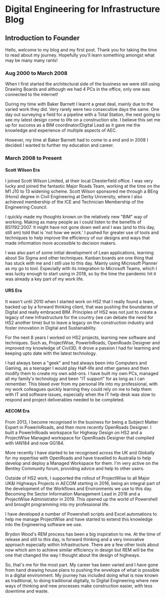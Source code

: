 # Digital Engineering for Infrastructure Blog

## Introduction to Founder

Hello, welcome to my blog and my first post. 
Thank you for taking the time to read about my journey. Hopefully you'll learn something amongst what may be many many rants!

### Aug 2000 to March 2008

When I first started the architectural side of the business we were still using Drawing Boards and although we had 4 PCs in the office, only one was connected to the internet!

During my time with Baker Barnett I learnt a great deal, mainly due to the varied work they did. Very rarely were two consecutive days the same. One day out surveying a field for a pipeline with a Total Station, the next going to see my latest design come to life on a construction site. I believe this set me up for success as a BIM coordinator/Digital Lead as it gave me the knowledge and experience of multiple aspects of AEC. 

However, my time at Baker Barnett had to come to a end and in 2008 I decided I wanted to further my education and career.

### March 2008 to Present

#### Scott Wilson Era

I joined Scott Wilson Limited, at their local Chesterfield office. I was very lucky and joined the fantastic Major Roads Team, working at the time on the M1 J10 to 13 widening scheme. Scott Wilson sponsored me through a BEng (Hons) degree in Civil Engineering at Derby University, where I also achieved membership of the ICE and Technician Membership of the Engineering Council.

I quickly made my thoughts known on the relatively new "BIM" way of working. Making as many people as I could listen to the benefits of BS1192:2007. It might have not gone down well and I was (and to this day, still am) told that is 'not how we work.' I pushed for greater use of tools and techniques to help improve the efficiency of our designs and ways that made information more accessible to decision makers. 

I was also part of some initial development of Lean applications, learning about Six Sigma and other techniques. Kanban boards are one thing that has stuck with me and I still use to this day. Mainly using Microsoft Planner as my go to tool. Especially with its integration to Microsoft Teams, which I was lucky enough to start using in 2018, so by the time the pandemic hit it was already a key part of my work life.

#### URS Era

It wasn't until 2010 when I started work on HS2 that I really found a team, backed up by a forward thinking client, that was pushing the boundaries of Digital and really embraced BIM. Principles of HS2 was not just to create a legacy of new Infrastructure for the country (we can debate the need for HS2 another time) but to leave a legacy on the construction industry and foster innovation in Digital and Sustainability. 

For the next 8 years I worked on HS2 projects, learning new software and techniques. Such as, ProjectWise, PowerInRoads, OpenRoads Designer and improved my knowledge of Civil3D. It drove a passion I had for learning and keeping upto date with the latest technology.




I had always been a "geek" and had always been into Computers and Gaming, as a teenager I would play Half-life and other games and then modify them to create my own add-ons. I have built my own PCs, managed all my family's technology and been "IT support" for as long as I can remember. This bleed over from my personal life into my professional, with my work colleagues quickly learning they could rely on me to help them with IT and software issues, especially when the IT help desk was slow to respond and project deliverables needed to be completed.

#### AECOM Era

From 2013, I become recognised in the business for being a Subject Matter Expert in PowerInRoads, and then more recently OpenRoads Designer. I built a PowerInRoads workspace for Highway Design on HS2 and a ProjectWise Managed workspace for OpenRoads Designer that complied with IAN184 and now GG184.

More recently I have started to be recognised across the UK and Globally for my expertise with OpenRoads and have travelled to Australia to help develop and deploy a Managed Workspace for them. I'm very active on the Bentley Community forum, providing advice and help to other users.

Outside of HS2 work, I supported the rollout of ProjectWise to all Major UK&I Highways Projects in AECOM starting in 2016, being an integral part of the development of the Workflows and Environments we use to this day. Becoming the Sector Information Management Lead in 2018 and a ProjectWise Administrator in 2019. This opened up the world of Powershell and brought programming into my professional life. 



I have developed a number of Powershell scripts and Excel automations to help me manage ProjectWise and have started to extend this knowledge into the Engineering software we use.



Brydon Wood's REM process has been a big inspiration to me. At the time of release and still to this day, is forward thinking and a very innovative approach especially within Infrastructure. There are a few other tools about now which aim to achieve similar efficiency in design but REM will be the one that changed the way I thought about the design of highways.

<!--- Add a bit from 2021 to now --->

So, that's me for the most part. My career has been varied and I have gone from hand drawing house plans to pushing the envelope of what is possible in a digital environment. My journey has included doing what is now known as traditional, to doing traditional digitally, to Digital Engineering where new ways of thinking and new processes make construction easier, with less downtime and waste.


<!---
To finish the post, I want to leave you with what I have found to be the biggest challenge throughout my career and that is collaboration. Whether that be between people or software. Getting people and technology to communicate is the key to success. Failure to communicate will 100% lead to an uncoordinated and disjointed design, with more than a few issues to be "sorted on site". In my next post I'll dive into how I have tried to overcome this, what software and techniques I have used and how people are still key in construction. I'll try and include some of the mistakes I've made so you can try to avoid them.

--->
